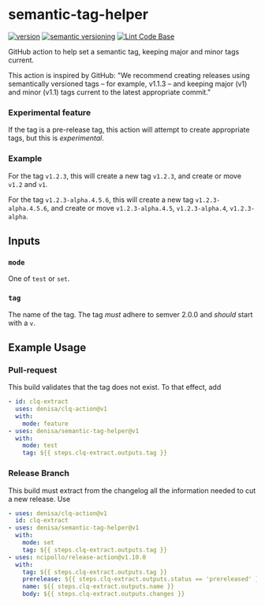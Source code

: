 # semantic-tag-helper
[![version](https://img.shields.io/github/v/release/denisa/semantic-tag-helper?include_prereleases&sort=semver)](https://github.com/denisa/semantic-tag-helper/releases)
[![semantic versioning](https://img.shields.io/badge/semantic%20versioning-2.0.0-informational)](https://semver.org/spec/v2.0.0.html)
[![Lint Code Base](https://github.com/denisa/semantic-tag-helper/actions/workflows/linter.yaml/badge.svg)](https://github.com/denisa/semantic-tag-helper/actions/workflows/linter.yaml)

GitHub action to help set a semantic tag, keeping major and minor tags current.

This action is inspired by GitHub:
"We recommend creating releases using semantically versioned tags – for example, v1.1.3 –
and keeping major (v1) and minor (v1.1) tags current to the latest appropriate commit."

### Experimental feature
If the tag is a pre-release tag, this action will attempt to create appropriate tags,
but this is _experimental_.

### Example
For the tag `v1.2.3`, this will create a new tag `v1.2.3`, and create or move `v1.2` and `v1`.

For the tag `v1.2.3-alpha.4.5.6`, this will create a new tag `v1.2.3-alpha.4.5.6`,
and create or move `v1.2.3-alpha.4.5`, `v1.2.3-alpha.4`, `v1.2.3-alpha`.

## Inputs

### `mode`
One of `test` or `set`.

### `tag`
The name of the tag. The tag _must_ adhere to semver 2.0.0 and _should_ start with a `v`.

## Example Usage

### Pull-request
This build validates that the tag does not exist.
To that effect, add
```yaml
- id: clq-extract
  uses: denisa/clq-action@v1
  with:
    mode: feature
- uses: denisa/semantic-tag-helper@v1
  with:
    mode: test
    tag: ${{ steps.clq-extract.outputs.tag }}
```

### Release Branch
This build must extract from the changelog all the information needed to cut a new release.
Use
```yaml
- uses: denisa/clq-action@v1
  id: clq-extract
- uses: denisa/semantic-tag-helper@v1
  with:
    mode: set
    tag: ${{ steps.clq-extract.outputs.tag }}
- uses: ncipollo/release-action@v1.10.0
  with:
    tag: ${{ steps.clq-extract.outputs.tag }}
    prerelease: ${{ steps.clq-extract.outputs.status == 'prereleased' }}
    name: ${{ steps.clq-extract.outputs.name }}
    body: ${{ steps.clq-extract.outputs.changes }}
```
